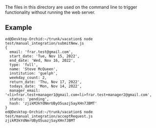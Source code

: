 The files in this directory are used on the command line to trigger functionality without running the web server.


## Example

```
ed@Desktop-Orchid:~/trunk/vacation$ node test/manual_integration/submitNew.js
{
  email: 'frar.test@gmail.com',
  start_date: 'Tue, Nov 15, 2022',
  end_date: 'Wed, Nov 16, 2022',
  type: 'full',
  name: 'Steve McQueen',
  institution: 'guelph',
  weekday_count: 2,
  return_date: 'Thu, Nov 17, 2022',
  todays_date: 'Mon, Nov 14, 2022',
  manager_email: '<li>frar.test+manager1@gmail.com<li>frar.test+manager2@gmail.com',
  status: 'pending',
  hash: 'zjikM3kYdNmrUByO5uazjSayXHn7JBMT'
}
ed@Desktop-Orchid:~/trunk/vacation$ node test/manual_integration/acceptRequest.js zjikM3kYdNmrUByO5uazjSayXHn7JBMT
```
